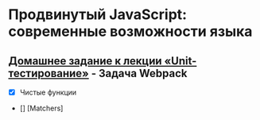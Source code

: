 # Продвинутый JavaScript: современные возможности языка
## [Домашнее задание к лекции «Unit-тестирование»](https://github.com/TomSG03/ajs-homeworks/tree/master/test-ci) - Задача Webpack
- [x] Чистые функции
- [] [Matchers]

